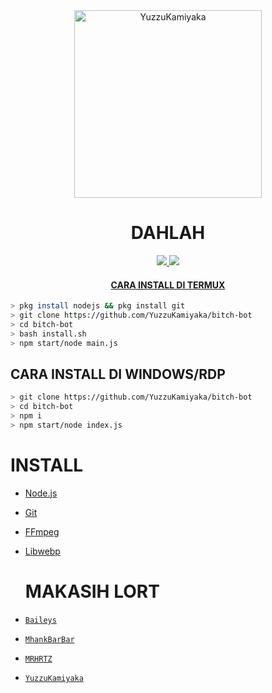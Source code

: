 <div align="center">
<img src="https://i.ibb.co/R2jYFhc/442757cb859d28f896389b76fff1d758.gif" alt="YuzzuKamiyaka" width="300" />

# DAHLAH

>
>
>
</div>
<p align="center">
  <a href="https://instagram.com/oreki.houtarou.v"><img src="https://img.shields.io/badge/Instagram-E4405F?style=for-the-badge&logo=instagram&logoColor=white"/> 
  <a href="https://wa.me/6281337541779"><img src="https://img.shields.io/badge/WhatsApp-25D366?style=for-the-badge&logo=whatsapp&logoColor=white" />
  <h4 align="center">
  <a href="https://YouTube.com/c/YuzzuKamiyaka>KYAAA ONI CHAN >//< </a>
</h4>
</p>

## CARA INSTALL DI TERMUX
```bash
> pkg install nodejs && pkg install git
> git clone https://github.com/YuzzuKamiyaka/bitch-bot
> cd bitch-bot
> bash install.sh
> npm start/node main.js
```
## CARA INSTALL DI WINDOWS/RDP
```bash
> git clone https://github.com/YuzzuKamiyaka/bitch-bot
> cd bitch-bot
> npm i
> npm start/node index.js
```

# INSTALL
* [Node.js](https://nodejs.org/en/)
* [Git](https://git-scm.com/downloads)
* [FFmpeg](https://github.com/BtbN/FFmpeg-Builds/releases/download/autobuild-2020-12-08-13-03/ffmpeg-n4.3.1-26-gca55240b8c-win64-gpl-4.3.zip)
* [Libwebp](https://developers.google.com/speed/webp/download)

  # MAKASIH LORT
* [`Baileys`](https://github.com/adiwajshing/Baileys)
* [`MhankBarBar`](https://github.com/MhankBarBar)
* [`MRHRTZ`](https://github.com/MRHRTZ)
* [`YuzzuKamiyaka`](https://github.com/YuzzuKamiyaka)
  
  

